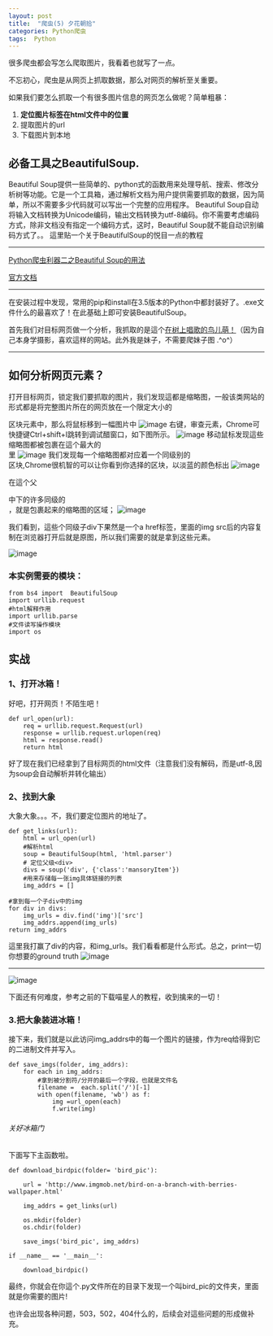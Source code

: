 ```yaml
---
layout: post
title:  "爬虫(5) 夕花朝拾"
categories: Python爬虫
tags:  Python
---
```


很多爬虫都会写怎么爬取图片，我看着也就写了一点。

不忘初心，爬虫是从网页上抓取数据，那么对网页的解析至关重要。

如果我们要怎么抓取一个有很多图片信息的网页怎么做呢？简单粗暴：



1.  **定位图片标签在html文件中的位置**
1. 提取图片的url
1. 下载图片到本地

## 必备工具之BeautifulSoup.
Beautiful Soup提供一些简单的、python式的函数用来处理导航、搜索、修改分析树等功能。它是一个工具箱，通过解析文档为用户提供需要抓取的数据，因为简单，所以不需要多少代码就可以写出一个完整的应用程序。
Beautiful Soup自动将输入文档转换为Unicode编码，输出文档转换为utf-8编码。你不需要考虑编码方式，除非文档没有指定一个编码方式，这时，Beautiful Soup就不能自动识别编码方式了。。
這里贴一个关于BeautifulSoup的悦目一点的教程

---

[Python爬虫利器二之Beautiful Soup的用法](http://cuiqingcai.com/1319.html)

[官方文档](https://www.crummy.com/software/BeautifulSoup/bs4/doc/index.zh.html#id17)

---

在安装过程中发现，常用的pip和install在3.5版本的Python中都封装好了。.exe文件什么的最喜欢了！在此基础上即可安装BeautifulSoup。

首先我们对目标网页做一个分析，我抓取的是這个[在树上唱歌的鸟儿萌！](http://www.imgmob.net/bird-on-a-branch-with-berries-wallpaper.html)（因为自己本身学摄影，喜欢這样的网站。此外我是妹子，不需要爬妹子图 \.\^o^）

---
## 如何分析网页元素？

打开目标网页，锁定我们要抓取的图片，我们发现這都是缩略图，一般该类网站的形式都是将完整图片所在的网页放在一个限定大小的<div>区块元素中，那么将鼠标移到一幅图片中
![image](http://7xq62e.com1.z0.glb.clouddn.com/web_spider(2)QQ%E6%88%AA%E5%9B%BE20160524202154.jpg)
右键，审查元素，Chrome可快捷键Ctrl+shift+I跳转到调试醋窗口，如下图所示。
![image](http://7xq62e.com1.z0.glb.clouddn.com/web_spider(2)href.jpg)
移动鼠标发现這些缩略图都被包裹在這个最大的<div>里
![image](http://7xq62e.com1.z0.glb.clouddn.com/web_spider(2)all.jpg)
我们发现每一个缩略图都对应着一个同级别的<div>区块,Chrome很机智的可以让你看到你选择的区块，以淡蓝的颜色标出
![image](http://7xq62e.com1.z0.glb.clouddn.com/web_spider(2)child_example.jpg)


在這个父<div>中下的许多同级的<div>，就是包裹起来的缩略图的区域；
![image](http://7xq62e.com1.z0.glb.clouddn.com/web_spider(2)child_example.jpg)


我们看到，這些个同级子div下果然是一个a href标签，里面的img src后的内容复制在浏览器打开后就是原图，所以我们需要的就是拿到这些元素。

![image](http://7xq62e.com1.z0.glb.clouddn.com/web_spider(2)href.jpg)


### 本实例需要的模块：
    from bs4 import  BeautifulSoup
    import urllib.request
    #html解释作用
    import urllib.parse
    #文件读写操作模块
    import os
    
## 实战
    
### 1、打开冰箱！
好吧，打开网页！不陌生吧！

    def url_open(url):
        req = urllib.request.Request(url)
        response = urllib.request.urlopen(req)
        html = response.read()
        return html

好了现在我们已经拿到了目标网页的html文件（注意我们没有解码，而是utf-8,因为soup会自动解析并转化输出）

### 2、找到大象
大象大象。。。不，我们要定位图片的地址了。

    def get_links(url):
        html = url_open(url)
        #解析html
        soup = BeautifulSoup(html, 'html.parser')
        # 定位父级<div>
        divs = soup('div', {'class':'mansoryItem'})
        #用来存储每一张img具体链接的列表
        img_addrs = []
    
    #拿到每一个子div中的img
    for div in divs:
        img_urls = div.find('img')['src']
        img_addrs.append(img_urls)
    return img_addrs
這里我打赢了div的内容，和img_urls。我们看看都是什么形式。总之，print一切你想要的ground truth
![image](http://7xq62e.com1.z0.glb.clouddn.com/web_spider(2)divs.jpg)

---

![image](http://7xq62e.com1.z0.glb.clouddn.com/web_spider(2)img_linl.jpg)

下面还有何难度，参考之前的下载喵星人的教程，收到擒来的一切！

### 3.把大象装进冰箱！

接下来，我们就是以此访问img_addrs中的每一个图片的链接，作为req给得到它的二进制文件并写入。
    
    def save_imgs(folder, img_addrs):
        for each in img_addrs:
            #拿到被分割符/分开的最后一个字段，也就是文件名
            filename =  each.split('/')[-1]
            with open(filename, 'wb') as f:
                img =url_open(each)
                f.write(img)
                

###### 关好冰箱门

下面写下主函数啦。
    
    def download_birdpic(folder= 'bird_pic'):

        url = 'http://www.imgmob.net/bird-on-a-branch-with-berries-wallpaper.html'
    
        img_addrs = get_links(url)
        
        os.mkdir(folder)
        os.chdir(folder)
        
        save_imgs('bird_pic', img_addrs)
    
    if __name__ == '__main__':

        download_birdpic()
        
最终，你就会在你這个.py文件所在的目录下发现一个叫bird_pic的文件夹，里面就是你需要的图片!

也许会出现各种问题，503，502，404什么的，后续会对這些问题的形成做补充。

        

    





